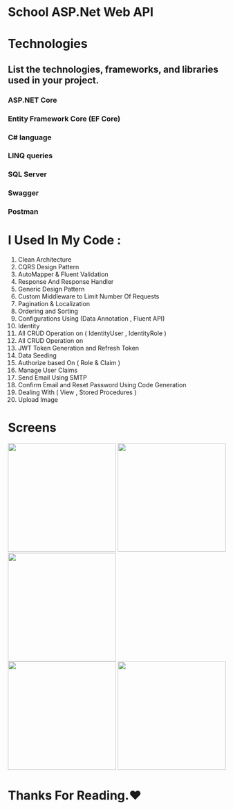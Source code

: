 # School ASP.Net Web API

# Technologies
## List the technologies, frameworks, and libraries used in your project.

### ASP.NET Core
### Entity Framework Core (EF Core)
### C# language
### LINQ queries
### SQL Server
### Swagger
### Postman

# I Used In My Code :

1. Clean Architecture
2. CQRS Design Pattern
3. AutoMapper & Fluent Validation
4. Response And Response Handler
5. Generic Design Pattern
6. Custom Middleware to Limit Number Of Requests
7. Pagination & Localization
8. Ordering and Sorting
9. Configurations Using (Data Annotation , Fluent API)
10. Identity 
11. All CRUD Operation on ( IdentityUser , IdentityRole )
12. All CRUD Operation on 
13. JWT Token Generation and Refresh Token
14. Data Seeding
15. Authorize based On ( Role & Claim )
16. Manage User Claims
17. Send Email Using SMTP
18. Confirm Email and Reset Password Using Code Generation
19. Dealing With ( View , Stored Procedures )
20. Upload Image

# Screens

<div>
 <img src ="https://github.com/3slam/Music_Player_APP/assets/82102228/e30adb1a-31a1-4504-88d1-8b3bd2b40fb6.jpg" width="250" hight="400">
 <img src ="https://github.com/3slam/Music_Player_APP/assets/82102228/ba0decd0-2459-4bb3-aaaf-c411ce464472.jpg" width="250" hight="400" >
 <img src ="https://github.com/3slam/Music_Player_APP/assets/82102228/051cb7c6-2e71-412e-a8fe-a4bcf05f0789.jpg" width="250" hight="400" >
</div>

<div>
 <img src ="https://github.com/3slam/Music_Player_APP/assets/82102228/9ee76036-a070-40a4-af6a-35a4378271d5.jpg" width="250" hight="400">
 <img src ="https://github.com/3slam/Music_Player_APP/assets/82102228/66970631-bd61-4e8c-ab80-6c9eba592f23.jpg" width="250" hight="400" >
</div>

# Thanks For Reading.❤
